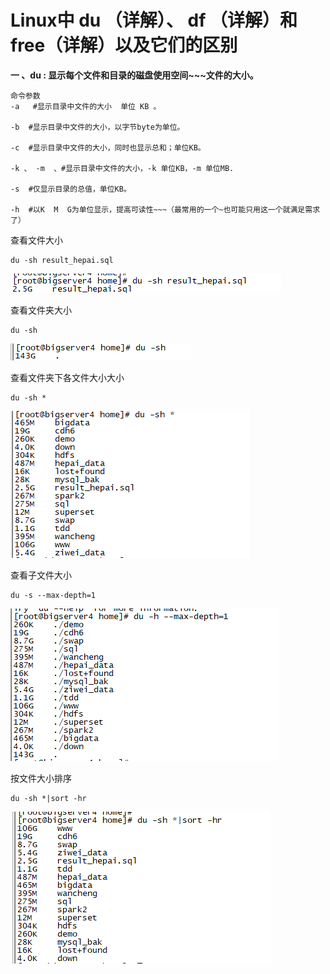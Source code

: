 # Linux中 du （详解）、 df （详解）和 free（详解）以及它们的区别

**一 、du : 显示每个文件和目录的磁盘使用空间~~~文件的大小。**

```
命令参数
-a   #显示目录中文件的大小  单位 KB 。

-b  #显示目录中文件的大小，以字节byte为单位。

-c  #显示目录中文件的大小，同时也显示总和；单位KB。

-k 、 -m  、#显示目录中文件的大小，-k 单位KB，-m 单位MB.

-s  #仅显示目录的总值，单位KB。

-h  #以K  M  G为单位显示，提高可读性~~~（最常用的一个~也可能只用这一个就满足需求了）
```



查看文件大小

```
du -sh result_hepai.sql 
```
![image-20210915135640676](https://raw.githubusercontent.com/Peanut-tdd/Picture/main/image-20210915135640676.png)



查看文件夹大小

```
du -sh 
```

![image-20210915135529814](https://raw.githubusercontent.com/Peanut-tdd/Picture/main/image-20210915135529814.png)



查看文件夹下各文件大小大小

```
du -sh *
```

![image-20210915135738547](https://raw.githubusercontent.com/Peanut-tdd/Picture/main/image-20210915135738547.png)

查看子文件大小

```
du -s --max-depth=1
```

![image-20210915135911381](https://raw.githubusercontent.com/Peanut-tdd/Picture/main/image-20210915135911381.png)



按文件大小排序

```
du -sh *|sort -hr
```

![image-20210915140333524](https://raw.githubusercontent.com/Peanut-tdd/Picture/main/image-20210915140333524.png)
